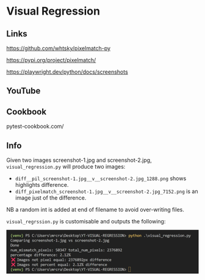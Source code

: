 # Visual Regression


## Links

https://github.com/whtsky/pixelmatch-py

https://pypi.org/project/pixelmatch/

https://playwright.dev/python/docs/screenshots

## YouTube

## Cookbook

pytest-cookbook.com/

## Info

Given two images screenshot-1.jpg and screenshot-2.jpg, `visual_regression.py` will produce two images:

- `diff__pil_screenshot-1.jpg__v__screenshot-2.jpg_1288.png` shows highlights difference.
- `diff_pixelmatch_screenshot-1.jpg__v__screenshot-2.jpg_7152.png` is an image just of the difference.

NB a random int is added at end of filename to avoid over-writing files.

`visual_regrssion.py` is customisable and outputs the following:

![output](./_images/output.png)
